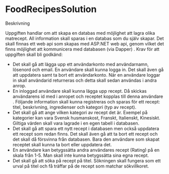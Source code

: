 # FoodRecipesSolution

Beskrivning 

Uppgiften handlar om att skapa en databas med möjlighet att lagra olika matrecept. All 
information skall sparas i en databas som du själv skapar. Det skall finnas ett web api som 
skapas med ASP.NET web api, genom vilket det finns möjlighet att kommunicera med 
databasen (via Dapper) . Krav för att uppgiften skall bli godkänd: 
- Det skall gå att lägga upp ett användarkonto med användarnamn, lösenord och email. 
En användare skall kunna logga in. Det skall även gå att uppdatera samt ta bort ett 
användarkonto. När en användare loggar in skall användarid returneras och detta skall 
sedan användas i andra anrop.
- En inloggad användare skall kunna lägga upp recept. Då skickas användarens id med i 
anropet och receptet kopplas till denna användare . Följande information skall kunna 
registreras och sparas för ett recept: titel, beskrivning, ingredienser och kategori (typ 
av recept). 
- Det skall gå att ange vilken kategori av recept det är. Exempel på kategorier kan vara 
Svensk husmanskost, Franskt, Italienskt, Kinesiskt. Giltiga värden skall vara lagrade i 
en egen tabell i databasen. 
- Det skall gå att spara ett nytt recept i databasen men också uppdatera ett recept som 
redan finns. Det skall även gå att ta bort ett recept och det skall då försvinna från 
databasen. Bara den användare som skapat receptet skall kunna ta bort eller uppdatera 
det. 
- En användare kan betygssätta andra användares recept (Rating) på en skala från 1-5. 
Man skall inte kunna betygssätta sina egna recept. 
- Det skall gå att söka på recept på titel. Sökningen skall fungera som ett urval på titel 
och få träffar på de recept som matchar sökvillkoret. 
